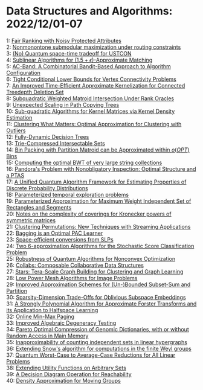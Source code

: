 # Data Structures and Algorithms: 2022/12/01-07  
1: [Fair Ranking with Noisy Protected Attributes](https://doi.org/10.48550/arXiv.2211.17067)  
2: [Nonmonontone submodular maximization under routing constraints](https://doi.org/10.48550/arXiv.2211.17131)  
3: [(No) Quantum space-time tradeoff for USTCON](https://doi.org/10.48550/arXiv.2212.00094)  
4: [Sublinear Algorithms for $(1.5+\epsilon)$-Approximate Matching](https://doi.org/10.48550/arXiv.2212.00189)  
5: [AC-Band: A Combinatorial Bandit-Based Approach to Algorithm  Configuration](https://doi.org/10.48550/arXiv.2212.00333)  
6: [Tight Conditional Lower Bounds for Vertex Connectivity Problems](https://doi.org/10.48550/arXiv.2212.00359)  
7: [An Improved Time-Efficient Approximate Kernelization for Connected  Treedepth Deletion Set](https://doi.org/10.48550/arXiv.2212.00418)  
8: [Subquadratic Weighted Matroid Intersection Under Rank Oracles](https://doi.org/10.48550/arXiv.2212.00508)  
9: [Unexpected Scaling in Path Copying Trees](https://doi.org/10.48550/arXiv.2212.00521)  
10: [Sub-quadratic Algorithms for Kernel Matrices via Kernel Density  Estimation](https://doi.org/10.48550/arXiv.2212.00642)  
11: [Clustering What Matters: Optimal Approximation for Clustering with  Outliers](https://doi.org/10.48550/arXiv.2212.00696)  
12: [Fully-Dynamic Decision Trees](https://doi.org/10.48550/arXiv.2212.00778)  
13: [Trie-Compressed Intersectable Sets](https://doi.org/10.48550/arXiv.2212.00946)  
14: [Bin Packing with Partition Matroid can be Approximated within $o(OPT)$  Bins](https://doi.org/10.48550/arXiv.2212.01025)  
15: [Computing the optimal BWT of very large string collections](https://doi.org/10.48550/arXiv.2212.01156)  
16: [Pandora's Problem with Nonobligatory Inspection: Optimal Structure and a  PTAS](https://doi.org/10.48550/arXiv.2212.01524)  
17: [A Unified Quantum Algorithm Framework for Estimating Properties of  Discrete Probability Distributions](https://doi.org/10.48550/arXiv.2212.01571)  
18: [Parameterized temporal exploration problems](https://doi.org/10.48550/arXiv.2212.01594)  
19: [Parameterized Approximation for Maximum Weight Independent Set of  Rectangles and Segments](https://doi.org/10.48550/arXiv.2212.01620)  
20: [Notes on the complexity of coverings for Kronecker powers of symmetric  matrices](https://doi.org/10.48550/arXiv.2212.01776)  
21: [Clustering Permutations: New Techniques with Streaming Applications](https://doi.org/10.48550/arXiv.2212.01821)  
22: [Bagging is an Optimal PAC Learner](https://doi.org/10.48550/arXiv.2212.02264)  
23: [Space-efficient conversions from SLPs](https://doi.org/10.48550/arXiv.2212.02327)  
24: [Two 6-approximation Algorithms for the Stochastic Score Classification  Problem](https://doi.org/10.48550/arXiv.2212.02370)  
25: [Robustness of Quantum Algorithms for Nonconvex Optimization](https://doi.org/10.48550/arXiv.2212.02548)  
26: [Collabs: Composable Collaborative Data Structures](https://doi.org/10.48550/arXiv.2212.02618)  
27: [Stars: Tera-Scale Graph Building for Clustering and Graph Learning](https://doi.org/10.48550/arXiv.2212.02635)  
28: [Low Power Mesh Algorithms for Image Problems](https://doi.org/10.48550/arXiv.2212.02640)  
29: [Improved Approximation Schemes for (Un-)Bounded Subset-Sum and Partition](https://doi.org/10.48550/arXiv.2212.02883)  
30: [Sparsity-Dimension Trade-Offs for Oblivious Subspace Embeddings](https://doi.org/10.48550/arXiv.2212.02913)  
31: [A Strongly Polynomial Algorithm for Approximate Forster Transforms and  its Application to Halfspace Learning](https://doi.org/10.48550/arXiv.2212.03008)  
32: [Online Min-Max Paging](https://doi.org/10.48550/arXiv.2212.03016)  
33: [Improved Algebraic Degeneracy Testing](https://doi.org/10.48550/arXiv.2212.03030)  
34: [Pareto Optimal Compression of Genomic Dictionaries, with or without  Random Access in Main Memory](https://doi.org/10.48550/arXiv.2212.03067)  
35: [Inapproximability of counting independent sets in linear hypergraphs](https://doi.org/10.48550/arXiv.2212.03072)  
36: [Extending Snow's algorithm for computations in the finite Weyl groups](https://doi.org/10.48550/arXiv.2212.03156)  
37: [Quantum Worst-Case to Average-Case Reductions for All Linear Problems](https://doi.org/10.48550/arXiv.2212.03348)  
38: [Extending Utility Functions on Arbitrary Sets](https://doi.org/10.48550/arXiv.2212.03394)  
39: [A Decision Diagram Operation for Reachability](https://doi.org/10.48550/arXiv.2212.03684)  
40: [Density Approximation for Moving Groups](https://doi.org/10.48550/arXiv.2212.03685)  